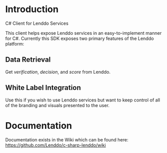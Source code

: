# Introduction
C# Client for Lenddo Services

This client helps expose Lenddo services in an easy-to-implement manner for C#. Currently this SDK exposes two primary features of the Lenddo platform:
## Data Retrieval
Get _verification_, _decision_, and _score_ from Lenddo.

## White Label Integration
Use this if you wish to use Lenddo services but want to keep control of all of the branding and visuals presented to the user.

# Documentation
Documentation exists in the Wiki which can be found here: https://github.com/Lenddo/c-sharp-lenddo/wiki
